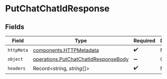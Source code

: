 # PutChatChatIdResponse


## Fields

| Field                                                                                        | Type                                                                                         | Required                                                                                     | Description                                                                                  |
| -------------------------------------------------------------------------------------------- | -------------------------------------------------------------------------------------------- | -------------------------------------------------------------------------------------------- | -------------------------------------------------------------------------------------------- |
| `httpMeta`                                                                                   | [components.HTTPMetadata](../../models/components/httpmetadata.md)                           | :heavy_check_mark:                                                                           | N/A                                                                                          |
| `object`                                                                                     | [operations.PutChatChatIdResponseBody](../../models/operations/putchatchatidresponsebody.md) | :heavy_minus_sign:                                                                           | OK                                                                                           |
| `headers`                                                                                    | Record<string, *string*[]>                                                                   | :heavy_check_mark:                                                                           | N/A                                                                                          |